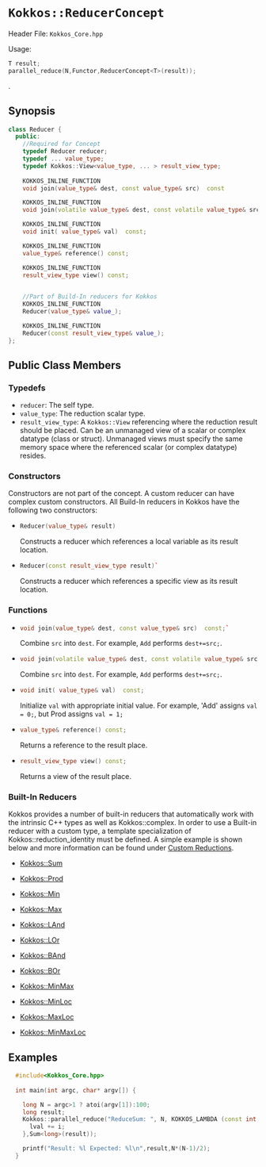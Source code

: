 # `Kokkos::ReducerConcept`

Header File: `Kokkos_Core.hpp`

Usage: 
  ```c++
  T result;
  parallel_reduce(N,Functor,ReducerConcept<T>(result));
  ```

. 

## Synopsis 
  ```c++
  class Reducer {
    public:
      //Required for Concept
      typedef Reducer reducer;
      typedef ... value_type;
      typedef Kokkos::View<value_type, ... > result_view_type;
      
      KOKKOS_INLINE_FUNCTION
      void join(value_type& dest, const value_type& src)  const

      KOKKOS_INLINE_FUNCTION
      void join(volatile value_type& dest, const volatile value_type& src) const;

      KOKKOS_INLINE_FUNCTION
      void init( value_type& val)  const;

      KOKKOS_INLINE_FUNCTION
      value_type& reference() const;

      KOKKOS_INLINE_FUNCTION
      result_view_type view() const;

      
      //Part of Build-In reducers for Kokkos
      KOKKOS_INLINE_FUNCTION
      Reducer(value_type& value_);

      KOKKOS_INLINE_FUNCTION
      Reducer(const result_view_type& value_);
  };
  ```

## Public Class Members

### Typedefs
   
 * `reducer`: The self type.
 * `value_type`: The reduction scalar type.
 * `result_view_type`: A `Kokkos::View` referencing where the reduction result should be placed. Can be an unmanaged view of a scalar or complex datatype (class or struct).  Unmanaged views must specify the same memory space where the referenced scalar (or complex datatype) resides.
### Constructors
 
 Constructors are not part of the concept. A custom reducer can have complex custom constructors. All Build-In reducers in Kokkos have the following two constructors:
 * ```c++
   Reducer(value_type& result)
   ```
   Constructs a reducer which references a local variable as its result location.  
 
 * ```c++
   Reducer(const result_view_type result)`
   ```
   Constructs a reducer which references a specific view as its result location.

### Functions

 * ```c++
   void join(value_type& dest, const value_type& src)  const;`
   ```
   Combine `src` into `dest`. For example, `Add` performs `dest+=src;`. 

 * ```c++
   void join(volatile value_type& dest, const volatile value_type& src) const;
   ```
   Combine `src` into `dest`. For example, `Add` performs `dest+=src;`. 

 * ```c++
   void init( value_type& val)  const;
   ```
   Initialize `val` with appropriate initial value. For example, 'Add' assigns `val = 0;`, but Prod assigns `val = 1;`   

 * ```c++
   value_type& reference() const;
   ```
   Returns a reference to the result place.

 * ```c++
   result_view_type view() const;
   ```
   Returns a view of the result place. 

### Built-In Reducers
Kokkos provides a number of built-in reducers that automatically work with the intrinsic C++ types as well as Kokkos::complex.  In order to use a Built-in reducer with a custom type, a template specialization of Kokkos::reduction_identity<CustomType> must be defined.  A simple example is shown below and more information can be found under [Custom Reductions](Programming-Guide%3A-Custom-Reductions).
 * [Kokkos::Sum](Kokkos%3A%3ASum)

 * [Kokkos::Prod](Kokkos%3A%3AProd)

 * [Kokkos::Min](Kokkos%3A%3AMin)

 * [Kokkos::Max](Kokkos%3A%3AMax)

 * [Kokkos::LAnd](Kokkos%3A%3ALAnd)

 * [Kokkos::LOr](Kokkos%3A%3ALOr)

 * [Kokkos::BAnd](Kokkos%3A%3ABAnd)

 * [Kokkos::BOr](Kokkos%3A%3ABOr)

 * [Kokkos::MinMax](Kokkos%3A%3AMinMax)

 * [Kokkos::MinLoc](Kokkos%3A%3AMinLoc)

 * [Kokkos::MaxLoc](Kokkos%3A%3AMaxLoc)

 * [Kokkos::MinMaxLoc](Kokkos%3A%3AMinMaxLoc)

## Examples

  ```c++
    #include<Kokkos_Core.hpp>
    
    int main(int argc, char* argv[]) {

      long N = argc>1 ? atoi(argv[1]):100; 
      long result;
      Kokkos::parallel_reduce("ReduceSum: ", N, KOKKOS_LAMBDA (const int i, long& lval) {
        lval += i;
      },Sum<long>(result));

      printf("Result: %l Expected: %l\n",result,N*(N-1)/2);
    }
  ```

